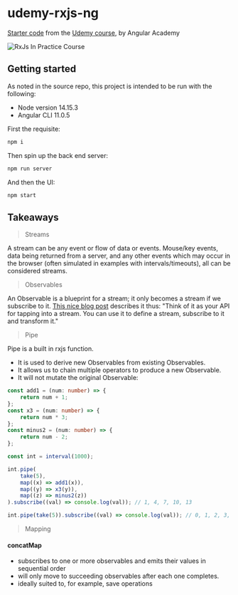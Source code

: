 # udemy-rxjs-ng

[Starter code](https://github.com/angular-university/rxjs-course) from the [Udemy course](https://www.udemy.com/course/rxjs-course/), by Angular Academy

![RxJs In Practice Course](https://s3-us-west-1.amazonaws.com/angular-university/course-images/rxjs-in-practice-course.png)

## Getting started

As noted in the source repo, this project is intended to be run with the following:

-   Node version 14.15.3
-   Angular CLI 11.0.5

First the requisite:

```bash
npm i
```

Then spin up the back end server:

```bash
npm run server
```

And then the UI:

```bash
npm start
```

## Takeaways

> Streams

A stream can be any event or flow of data or events. Mouse/key events, data being returned from a server, and any other events which may occur in the browser (often simulated in examples with intervals/timeouts), all can be considered streams.

> Observables

An Observable is a blueprint for a stream; it only becomes a stream if we subscribe to it. [This nice blog post](https://blog.angular-university.io/functional-reactive-programming-for-angular-2-developers-rxjs-and-observables/) describes it thus: "Think of it as your API for tapping into a stream. You can use it to define a stream, subscribe to it and transform it."

> Pipe

Pipe is a built in rxjs function.

-   It is used to derive new Observables from existing Observables.
-   It allows us to chain multiple operators to produce a new Observable.
-   It will not mutate the original Observable:

```typescript
const add1 = (num: number) => {
    return num + 1;
};
const x3 = (num: number) => {
    return num * 3;
};
const minus2 = (num: number) => {
    return num - 2;
};

const int = interval(1000);

int.pipe(
    take(5),
    map((x) => add1(x)),
    map((y) => x3(y)),
    map((z) => minus2(z))
).subscribe((val) => console.log(val)); // 1, 4, 7, 10, 13

int.pipe(take(5)).subscribe((val) => console.log(val)); // 0, 1, 2, 3, 4
```

> Mapping

#### concatMap

-   subscribes to one or more observables and emits their values in sequential order
-   will only move to succeeding observables after each one completes.
-   ideally suited to, for example, save operations
